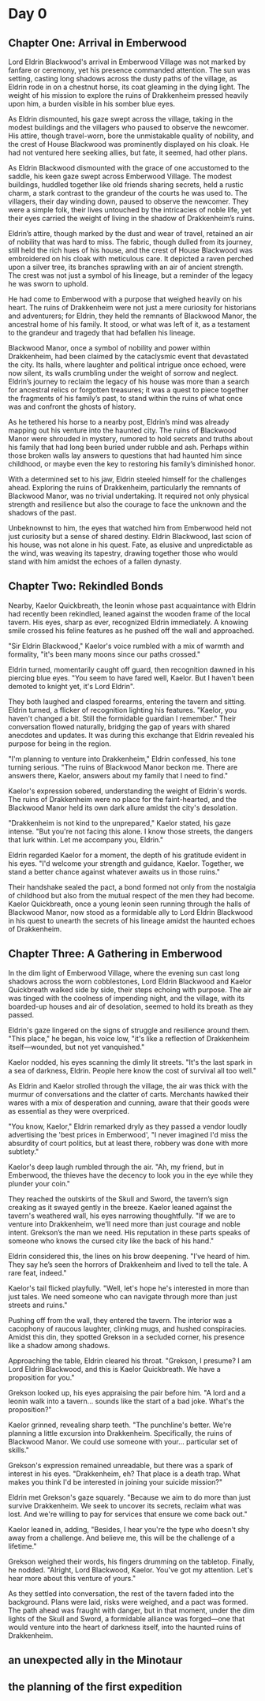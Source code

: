 # Day 0

## Chapter One: Arrival in Emberwood



Lord Eldrin Blackwood's arrival in Emberwood Village was not marked by fanfare or ceremony, yet his presence commanded attention. The sun was setting, casting long shadows across the dusty paths of the village, as Eldrin rode in on a chestnut horse, its coat gleaming in the dying light. The weight of his mission to explore the ruins of Drakkenheim pressed heavily upon him, a burden visible in his somber blue eyes.

As Eldrin dismounted, his gaze swept across the village, taking in the modest buildings and the villagers who paused to observe the newcomer. His attire, though travel-worn, bore the unmistakable quality of nobility, and the crest of House Blackwood was prominently displayed on his cloak. He had not ventured here seeking allies, but fate, it seemed, had other plans.

As Eldrin Blackwood dismounted with the grace of one accustomed to the saddle, his keen gaze swept across Emberwood Village. The modest buildings, huddled together like old friends sharing secrets, held a rustic charm, a stark contrast to the grandeur of the courts he was used to. The villagers, their day winding down, paused to observe the newcomer. They were a simple folk, their lives untouched by the intricacies of noble life, yet their eyes carried the weight of living in the shadow of Drakkenheim’s ruins.

Eldrin’s attire, though marked by the dust and wear of travel, retained an air of nobility that was hard to miss. The fabric, though dulled from its journey, still held the rich hues of his house, and the crest of House Blackwood was embroidered on his cloak with meticulous care. It depicted a raven perched upon a silver tree, its branches sprawling with an air of ancient strength. The crest was not just a symbol of his lineage, but a reminder of the legacy he was sworn to uphold.

He had come to Emberwood with a purpose that weighed heavily on his heart. The ruins of Drakkenheim were not just a mere curiosity for historians and adventurers; for Eldrin, they held the remnants of Blackwood Manor, the ancestral home of his family. It stood, or what was left of it, as a testament to the grandeur and tragedy that had befallen his lineage.

Blackwood Manor, once a symbol of nobility and power within Drakkenheim, had been claimed by the cataclysmic event that devastated the city. Its halls, where laughter and political intrigue once echoed, were now silent, its walls crumbling under the weight of sorrow and neglect. Eldrin’s journey to reclaim the legacy of his house was more than a search for ancestral relics or forgotten treasures; it was a quest to piece together the fragments of his family’s past, to stand within the ruins of what once was and confront the ghosts of history.

As he tethered his horse to a nearby post, Eldrin’s mind was already mapping out his venture into the haunted city. The ruins of Blackwood Manor were shrouded in mystery, rumored to hold secrets and truths about his family that had long been buried under rubble and ash. Perhaps within those broken walls lay answers to questions that had haunted him since childhood, or maybe even the key to restoring his family’s diminished honor.

With a determined set to his jaw, Eldrin steeled himself for the challenges ahead. Exploring the ruins of Drakkenheim, particularly the remnants of Blackwood Manor, was no trivial undertaking. It required not only physical strength and resilience but also the courage to face the unknown and the shadows of the past.

Unbeknownst to him, the eyes that watched him from Emberwood held not just curiosity but a sense of shared destiny. Eldrin Blackwood, last scion of his house, was not alone in his quest. Fate, as elusive and unpredictable as the wind, was weaving its tapestry, drawing together those who would stand with him amidst the echoes of a fallen dynasty.

## Chapter Two: Rekindled Bonds

Nearby, Kaelor Quickbreath, the leonin whose past acquaintance with Eldrin had recently been rekindled, leaned against the wooden frame of the local tavern. His eyes, sharp as ever, recognized Eldrin immediately. A knowing smile crossed his feline features as he pushed off the wall and approached.

"Sir Eldrin Blackwood," Kaelor's voice rumbled with a mix of warmth and formality, "it's been many moons since our paths crossed."

Eldrin turned, momentarily caught off guard, then recognition dawned in his piercing blue eyes. "You seem to have fared well, Kaelor. But I haven't been demoted to knight yet, it's Lord Eldrin".

They both laughed and clasped forearms, entering the tavern and sitting. Eldrin turned, a flicker of recognition lighting his features. "Kaelor, you haven't changed a bit. Still the formidable guardian I remember." Their conversation flowed naturally, bridging the gap of years with shared anecdotes and updates. It was during this exchange that Eldrin revealed his purpose for being in the region.

"I'm planning to venture into Drakkenheim," Eldrin confessed, his tone turning serious. "The ruins of Blackwood Manor beckon me. There are answers there, Kaelor, answers about my family that I need to find."

Kaelor's expression sobered, understanding the weight of Eldrin's words. The ruins of Drakkenheim were no place for the faint-hearted, and the Blackwood Manor held its own dark allure amidst the city's desolation.

"Drakkenheim is not kind to the unprepared," Kaelor stated, his gaze intense. "But you're not facing this alone. I know those streets, the dangers that lurk within. Let me accompany you, Eldrin."

Eldrin regarded Kaelor for a moment, the depth of his gratitude evident in his eyes. "I'd welcome your strength and guidance, Kaelor. Together, we stand a better chance against whatever awaits us in those ruins."

Their handshake sealed the pact, a bond formed not only from the nostalgia of childhood but also from the mutual respect of the men they had become. Kaelor Quickbreath, once a young leonin seen running through the halls of Blackwood Manor, now stood as a formidable ally to Lord Eldrin Blackwood in his quest to unearth the secrets of his lineage amidst the haunted echoes of Drakkenheim.

## Chapter Three: A Gathering in Emberwood

In the dim light of Emberwood Village, where the evening sun cast long shadows across the worn cobblestones, Lord Eldrin Blackwood and Kaelor Quickbreath walked side by side, their steps echoing with purpose. The air was tinged with the coolness of impending night, and the village, with its boarded-up houses and air of desolation, seemed to hold its breath as they passed.

Eldrin's gaze lingered on the signs of struggle and resilience around them. "This place," he began, his voice low, "it's like a reflection of Drakkenheim itself—wounded, but not yet vanquished."

Kaelor nodded, his eyes scanning the dimly lit streets. "It's the last spark in a sea of darkness, Eldrin. People here know the cost of survival all too well."

As Eldrin and Kaelor strolled through the village, the air was thick with the murmur of conversations and the clatter of carts. Merchants hawked their wares with a mix of desperation and cunning, aware that their goods were as essential as they were overpriced.

"You know, Kaelor," Eldrin remarked dryly as they passed a vendor loudly advertising the 'best prices in Emberwood', "I never imagined I'd miss the absurdity of court politics, but at least there, robbery was done with more subtlety."

Kaelor's deep laugh rumbled through the air. "Ah, my friend, but in Emberwood, the thieves have the decency to look you in the eye while they plunder your coin."

They reached the outskirts of the Skull and Sword, the tavern’s sign creaking as it swayed gently in the breeze. Kaelor leaned against the tavern's weathered wall, his eyes narrowing thoughtfully. "If we are to venture into Drakkenheim, we'll need more than just courage and noble intent. Grekson’s the man we need. His reputation in these parts speaks of someone who knows the cursed city like the back of his hand."

Eldrin considered this, the lines on his brow deepening. "I’ve heard of him. They say he’s seen the horrors of Drakkenheim and lived to tell the tale. A rare feat, indeed."

Kaelor's tail flicked playfully. "Well, let's hope he's interested in more than just tales. We need someone who can navigate through more than just streets and ruins."

Pushing off from the wall, they entered the tavern. The interior was a cacophony of raucous laughter, clinking mugs, and hushed conspiracies. Amidst this din, they spotted Grekson in a secluded corner, his presence like a shadow among shadows.

Approaching the table, Eldrin cleared his throat. "Grekson, I presume? I am Lord Eldrin Blackwood, and this is Kaelor Quickbreath. We have a proposition for you."

Grekson looked up, his eyes appraising the pair before him. "A lord and a leonin walk into a tavern... sounds like the start of a bad joke. What's the proposition?"

Kaelor grinned, revealing sharp teeth. "The punchline's better. We're planning a little excursion into Drakkenheim. Specifically, the ruins of Blackwood Manor. We could use someone with your... particular set of skills."

Grekson's expression remained unreadable, but there was a spark of interest in his eyes. "Drakkenheim, eh? That place is a death trap. What makes you think I'd be interested in joining your suicide mission?"

Eldrin met Grekson's gaze squarely. "Because we aim to do more than just survive Drakkenheim. We seek to uncover its secrets, reclaim what was lost. And we're willing to pay for services that ensure we come back out."

Kaelor leaned in, adding, "Besides, I hear you're the type who doesn't shy away from a challenge. And believe me, this will be the challenge of a lifetime."

Grekson weighed their words, his fingers drumming on the tabletop. Finally, he nodded. "Alright, Lord Blackwood, Kaelor. You've got my attention. Let's hear more about this venture of yours."

As they settled into conversation, the rest of the tavern faded into the background. Plans were laid, risks were weighed, and a pact was formed. The path ahead was fraught with danger, but in that moment, under the dim lights of the Skull and Sword, a formidable alliance was forged—one that would venture into the heart of darkness itself, into the haunted ruins of Drakkenheim.

## an unexpected ally in the Minotaur

## the planning of the first expedition

